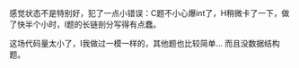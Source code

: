 感觉状态不是特别好，犯了一点小错误：C题不小心爆int了，H稍微卡了一下，做了快半个小时，I题的长链剖分写得有点蠢。

这场代码量太小了，I我做过一模一样的，其他题也比较简单... 而且没数据结构题。